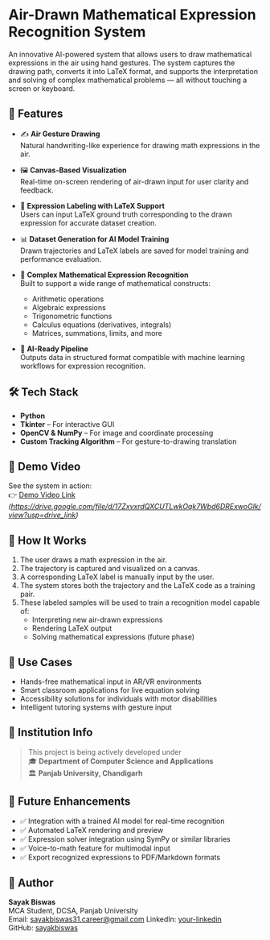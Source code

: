 # Air-Drawn Mathematical Expression Recognition System

An innovative AI-powered system that allows users to draw mathematical expressions in the air using hand gestures. The system captures the drawing path, converts it into LaTeX format, and supports the interpretation and solving of complex mathematical problems — all without touching a screen or keyboard.

## 🚀 Features

- ✍️ **Air Gesture Drawing**  
  Natural handwriting-like experience for drawing math expressions in the air.

- 🖼️ **Canvas-Based Visualization**  
  Real-time on-screen rendering of air-drawn input for user clarity and feedback.

- 🧠 **Expression Labeling with LaTeX Support**  
  Users can input LaTeX ground truth corresponding to the drawn expression for accurate dataset creation.

- 📊 **Dataset Generation for AI Model Training**  
  Drawn trajectories and LaTeX labels are saved for model training and performance evaluation.

- 🧮 **Complex Mathematical Expression Recognition**  
  Built to support a wide range of mathematical constructs:
  - Arithmetic operations
  - Algebraic expressions
  - Trigonometric functions
  - Calculus equations (derivatives, integrals)
  - Matrices, summations, limits, and more

- 🤖 **AI-Ready Pipeline**  
  Outputs data in structured format compatible with machine learning workflows for expression recognition.

## 🛠️ Tech Stack

- **Python**
- **Tkinter** – For interactive GUI
- **OpenCV & NumPy** – For image and coordinate processing
- **Custom Tracking Algorithm** – For gesture-to-drawing translation

## 🎥 Demo Video

See the system in action:  
👉 [Demo Video Link](#) *(https://drive.google.com/file/d/17ZxvxrdQXCUTLwkOqk7Wbd6DRExwoGlk/view?usp=drive_link)*

## 🏁 How It Works

1. The user draws a math expression in the air.
2. The trajectory is captured and visualized on a canvas.
3. A corresponding LaTeX label is manually input by the user.
4. The system stores both the trajectory and the LaTeX code as a training pair.
5. These labeled samples will be used to train a recognition model capable of:
   - Interpreting new air-drawn expressions
   - Rendering LaTeX output
   - Solving mathematical expressions (future phase)

## 🎯 Use Cases

- Hands-free mathematical input in AR/VR environments
- Smart classroom applications for live equation solving
- Accessibility solutions for individuals with motor disabilities
- Intelligent tutoring systems with gesture input

## 📍 Institution Info

> This project is being actively developed under  
> 🎓 **Department of Computer Science and Applications**  
> 🏛️ **Panjab University, Chandigarh**

## 🔮 Future Enhancements

- ✅ Integration with a trained AI model for real-time recognition
- ✅ Automated LaTeX rendering and preview
- ✅ Expression solver integration using SymPy or similar libraries
- ✅ Voice-to-math feature for multimodal input
- ✅ Export recognized expressions to PDF/Markdown formats

## 🤝 Author

**Sayak Biswas**  
MCA Student, DCSA, Panjab University  
Email: sayakbiswas31.career@gmail.com 
LinkedIn: [your-linkedin](https://www.linkedin.com/in/sayak-biswas-a87282177/)  
GitHub: [sayakbiswas](https://github.com/sayakbiswas31)
